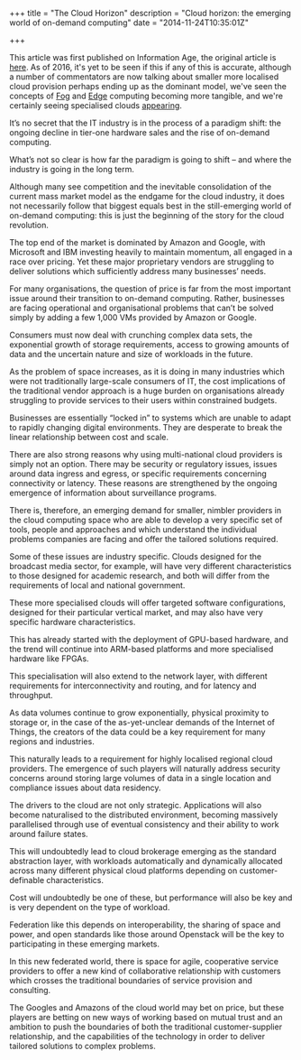 +++
title = "The Cloud Horizon"
description = "Cloud horizon: the emerging world of on-demand computing"
date = "2014-11-24T10:35:01Z"

+++

This article was first published on Information Age, the original article is [here](http://www.information-age.com/cloud-horizon-emerging-world-demand-computing-2-123458671/). As of 2016, it's yet to be seen if this if any of this is accurate, although a number of commentators are now talking about smaller more localised cloud provision perhaps ending up as the dominant model, we've seen the concepts of [Fog](https://www.openfogconsortium.org/) and [Edge](https://a16z.com/2016/12/16/the-end-of-cloud-computing/) computing becoming more tangible, and we're certainly seeing specialised clouds [appearing](http://www.hnscicloud.eu/the-hnscicloud-tender).


It’s no secret that the IT industry is in the process of a paradigm shift: the ongoing decline in tier-one hardware sales and the rise of on-demand computing. 

What’s not so clear is how far the paradigm is going to shift – and where the industry is going in the long term.

Although many see competition and the inevitable consolidation of the current mass market model as the endgame for the cloud industry, it does not necessarily follow that biggest equals best in the still-emerging world of on-demand computing: this is just the beginning of the story for the cloud revolution.

The top end of the market is dominated by Amazon and Google, with Microsoft and IBM investing heavily to maintain momentum, all engaged in a race over pricing. Yet these major proprietary vendors are struggling to deliver solutions which sufficiently address many businesses’ needs.

For many organisations, the question of price is far from the most important issue around their transition to on-demand computing. Rather, businesses are facing operational and organisational problems that can’t be solved simply by adding a few 1,000 VMs provided by Amazon or Google. 

Consumers must now deal with crunching complex data sets, the exponential growth of storage requirements, access to growing amounts of data and the uncertain nature and size of workloads in the future. 

As the problem of space increases, as it is doing in many industries which were not traditionally large-scale consumers of IT, the cost implications of the traditional vendor approach is a huge burden on organisations already struggling to provide services to their users within constrained budgets. 

Businesses are essentially “locked in” to systems which are unable to adapt to rapidly changing digital environments. They are desperate to break the linear relationship between cost and scale.

There are also strong reasons why using multi-national cloud providers is simply not an option. There may be security or regulatory issues, issues around data ingress and egress, or specific requirements concerning connectivity or latency. These reasons are strengthened by the ongoing emergence of information about surveillance programs. 

There is, therefore, an emerging demand for smaller, nimbler providers in the cloud computing space who are able to develop a very specific set of tools, people and approaches and which understand the individual problems companies are facing and offer the tailored solutions required. 

Some of these issues are industry specific. Clouds designed for the broadcast media sector, for example, will have very different characteristics to those designed for academic research, and both will differ from the requirements of local and national government. 

These more specialised clouds will offer targeted software configurations, designed for their particular vertical market, and may also have very specific hardware characteristics. 

This has already started with the deployment of GPU-based hardware, and the trend will continue into ARM-based platforms and more specialised hardware like FPGAs. 

This specialisation will also extend to the network layer, with different requirements for interconnectivity and routing, and for latency and throughput. 

As data volumes continue to grow exponentially, physical proximity to storage or, in the case of the as-yet-unclear demands of the Internet of Things, the creators of the data could be a key requirement for many regions and industries. 

This naturally leads to a requirement for highly localised regional cloud providers. The emergence of such players will naturally address security concerns around storing large volumes of data in a single location and compliance issues about data residency.  

The drivers to the cloud are not only strategic. Applications will also become naturalised to the distributed environment, becoming massively parallelised through use of eventual consistency and their ability to work around failure states. 

This will undoubtedly lead to cloud brokerage emerging as the standard abstraction layer, with workloads automatically and dynamically allocated across many different physical cloud platforms depending on customer-definable characteristics. 

Cost will undoubtedly be one of these, but performance will also be key and is very dependent on the type of workload. 

Federation like this depends on interoperability, the sharing of space and power, and open standards like those around Openstack will be the key to participating in these emerging markets.

In this new federated world, there is space for agile, cooperative service providers to offer a new kind of collaborative relationship with customers which crosses the traditional boundaries of service provision and consulting. 

The Googles and Amazons of the cloud world may bet on price, but these players are betting on new ways of working based on mutual trust and an ambition to push the boundaries of both the traditional customer-supplier relationship, and the capabilities of the technology in order to deliver tailored solutions to complex problems.
